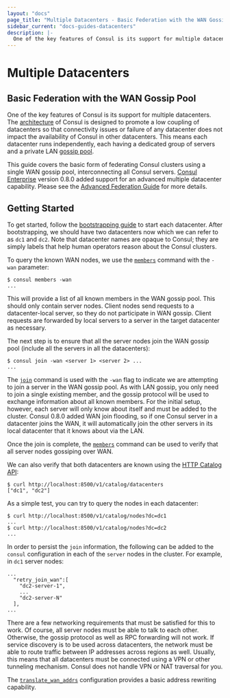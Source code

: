 ```yaml
---
layout: "docs"
page_title: "Multiple Datacenters - Basic Federation with the WAN Gossip Pool"
sidebar_current: "docs-guides-datacenters"
description: |-
  One of the key features of Consul is its support for multiple datacenters. The architecture of Consul is designed to promote low coupling of datacenters so that connectivity issues or failure of any datacenter does not impact the availability of Consul in other datacenters. This means each datacenter runs independently, each having a dedicated group of servers and a private LAN gossip pool.
---
```


# Multiple Datacenters
## Basic Federation with the WAN Gossip Pool

One of the key features of Consul is its support for multiple datacenters.
The [architecture](/docs/internals/architecture.html) of Consul is designed to
promote a low coupling of datacenters so that connectivity issues or
failure of any datacenter does not impact the availability of Consul in other
datacenters. This means each datacenter runs independently, each having a dedicated
group of servers and a private LAN [gossip pool](/docs/internals/gossip.html).

This guide covers the basic form of federating Consul clusters using a single
WAN gossip pool, interconnecting all Consul servers.
[Consul Enterprise](https://www.hashicorp.com/consul.html) version 0.8.0 added support
for an advanced multiple datacenter capability. Please see the
[Advanced Federation Guide](/docs/guides/areas.html) for more details.

## Getting Started

To get started, follow the [bootstrapping guide](/docs/guides/bootstrapping.html) to
start each datacenter. After bootstrapping, we should have two datacenters now which
we can refer to as `dc1` and `dc2`. Note that datacenter names are opaque to Consul;
they are simply labels that help human operators reason about the Consul clusters.

To query the known WAN nodes, we use the [`members`](/docs/commands/members.html)
command with the `-wan` parameter:

```text
$ consul members -wan
...
```

This will provide a list of all known members in the WAN gossip pool. This should
only contain server nodes. Client nodes send requests to a datacenter-local server,
so they do not participate in WAN gossip. Client requests are forwarded by local
servers to a server in the target datacenter as necessary.

The next step is to ensure that all the server nodes join the WAN gossip pool (include all the servers in all the datacenters):

```text
$ consul join -wan <server 1> <server 2> ...
...
```

The [`join`](/docs/commands/join.html) command is used with the `-wan` flag to indicate
we are attempting to join a server in the WAN gossip pool. As with LAN gossip, you only
need to join a single existing member, and the gossip protocol will be used to exchange
information about all known members. For the initial setup, however, each server
will only know about itself and must be added to the cluster. Consul 0.8.0 added WAN join
flooding, so if one Consul server in a datacenter joins the WAN, it will automatically
join the other servers in its local datacenter that it knows about via the LAN.

Once the join is complete, the [`members`](/docs/commands/members.html) command can be
used to verify that all server nodes gossiping over WAN.

We can also verify that both datacenters are known using the
[HTTP Catalog API](/docs/agent/http/catalog.html#catalog_datacenters):

```text
$ curl http://localhost:8500/v1/catalog/datacenters
["dc1", "dc2"]
```

As a simple test, you can try to query the nodes in each datacenter:

```text
$ curl http://localhost:8500/v1/catalog/nodes?dc=dc1
...
$ curl http://localhost:8500/v1/catalog/nodes?dc=dc2
...
```
In order to persist the `join` information, the following can be added to the `consul` configuration in each of the `server` nodes in the cluster. For example, in `dc1` server nodes:
```
...
  "retry_join_wan":[
    "dc2-server-1",
    ...
    "dc2-server-N"
  ],
...
```

There are a few networking requirements that must be satisfied for this to
work. Of course, all server nodes must be able to talk to each other. Otherwise,
the gossip protocol as well as RPC forwarding will not work. If service discovery
is to be used across datacenters, the network must be able to route traffic
between IP addresses across regions as well. Usually, this means that all datacenters
must be connected using a VPN or other tunneling mechanism. Consul does not handle
VPN or NAT traversal for you.

The [`translate_wan_addrs`](/docs/agent/options.html#translate_wan_addrs) configuration
provides a basic address rewriting capability.
